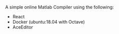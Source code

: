 A simple online Matlab Compiler using the following:
- React 
- Docker (ubuntu:18.04 with Octave) 
- AceEditor
